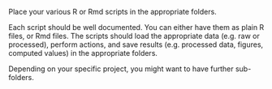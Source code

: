 Place your various R or Rmd scripts in the appropriate folders.

Each script should be well documented. You can either have them as plain R files, or Rmd files. The scripts should load the appropriate data (e.g. raw or processed), perform actions, and save results (e.g. processed data, figures, computed values) in the appropriate folders.

Depending on your specific project, you might want to have further sub-folders.
